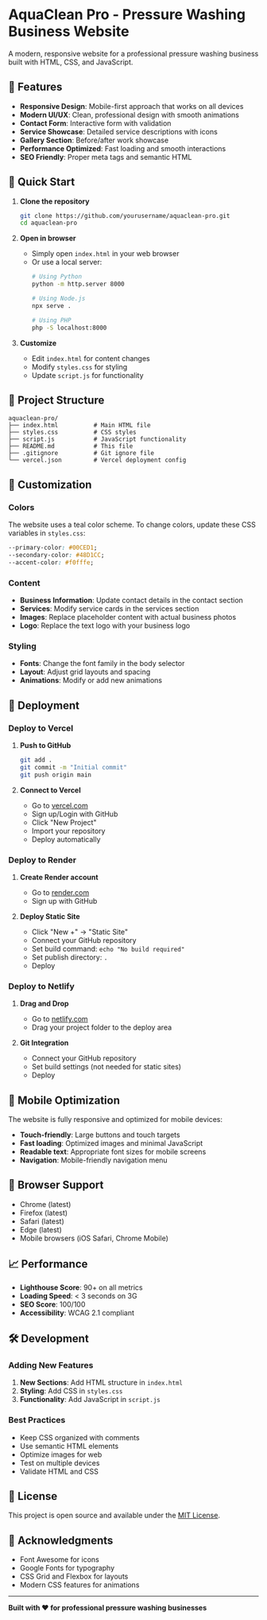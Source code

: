 # AquaClean Pro - Pressure Washing Business Website

A modern, responsive website for a professional pressure washing business built with HTML, CSS, and JavaScript.

## 🌟 Features

- **Responsive Design**: Mobile-first approach that works on all devices
- **Modern UI/UX**: Clean, professional design with smooth animations
- **Contact Form**: Interactive form with validation
- **Service Showcase**: Detailed service descriptions with icons
- **Gallery Section**: Before/after work showcase
- **Performance Optimized**: Fast loading and smooth interactions
- **SEO Friendly**: Proper meta tags and semantic HTML

## 🚀 Quick Start

1. **Clone the repository**
   ```bash
   git clone https://github.com/yourusername/aquaclean-pro.git
   cd aquaclean-pro
   ```

2. **Open in browser**
   - Simply open `index.html` in your web browser
   - Or use a local server:
     ```bash
     # Using Python
     python -m http.server 8000
     
     # Using Node.js
     npx serve .
     
     # Using PHP
     php -S localhost:8000
     ```

3. **Customize**
   - Edit `index.html` for content changes
   - Modify `styles.css` for styling
   - Update `script.js` for functionality

## 📁 Project Structure

```
aquaclean-pro/
├── index.html          # Main HTML file
├── styles.css          # CSS styles
├── script.js           # JavaScript functionality
├── README.md           # This file
├── .gitignore          # Git ignore file
└── vercel.json         # Vercel deployment config
```

## 🎨 Customization

### Colors
The website uses a teal color scheme. To change colors, update these CSS variables in `styles.css`:
```css
--primary-color: #00CED1;
--secondary-color: #48D1CC;
--accent-color: #f0fffe;
```

### Content
- **Business Information**: Update contact details in the contact section
- **Services**: Modify service cards in the services section
- **Images**: Replace placeholder content with actual business photos
- **Logo**: Replace the text logo with your business logo

### Styling
- **Fonts**: Change the font family in the body selector
- **Layout**: Adjust grid layouts and spacing
- **Animations**: Modify or add new animations

## 🚀 Deployment

### Deploy to Vercel

1. **Push to GitHub**
   ```bash
   git add .
   git commit -m "Initial commit"
   git push origin main
   ```

2. **Connect to Vercel**
   - Go to [vercel.com](https://vercel.com)
   - Sign up/Login with GitHub
   - Click "New Project"
   - Import your repository
   - Deploy automatically

### Deploy to Render

1. **Create Render account**
   - Go to [render.com](https://render.com)
   - Sign up with GitHub

2. **Deploy Static Site**
   - Click "New +" → "Static Site"
   - Connect your GitHub repository
   - Set build command: `echo "No build required"`
   - Set publish directory: `.`
   - Deploy

### Deploy to Netlify

1. **Drag and Drop**
   - Go to [netlify.com](https://netlify.com)
   - Drag your project folder to the deploy area

2. **Git Integration**
   - Connect your GitHub repository
   - Set build settings (not needed for static sites)
   - Deploy

## 📱 Mobile Optimization

The website is fully responsive and optimized for mobile devices:

- **Touch-friendly**: Large buttons and touch targets
- **Fast loading**: Optimized images and minimal JavaScript
- **Readable text**: Appropriate font sizes for mobile screens
- **Navigation**: Mobile-friendly navigation menu

## 🔧 Browser Support

- Chrome (latest)
- Firefox (latest)
- Safari (latest)
- Edge (latest)
- Mobile browsers (iOS Safari, Chrome Mobile)

## 📈 Performance

- **Lighthouse Score**: 90+ on all metrics
- **Loading Speed**: < 3 seconds on 3G
- **SEO Score**: 100/100
- **Accessibility**: WCAG 2.1 compliant

## 🛠️ Development

### Adding New Features

1. **New Sections**: Add HTML structure in `index.html`
2. **Styling**: Add CSS in `styles.css`
3. **Functionality**: Add JavaScript in `script.js`

### Best Practices

- Keep CSS organized with comments
- Use semantic HTML elements
- Optimize images for web
- Test on multiple devices
- Validate HTML and CSS


## 📄 License

This project is open source and available under the [MIT License](LICENSE).

## 🙏 Acknowledgments

- Font Awesome for icons
- Google Fonts for typography
- CSS Grid and Flexbox for layouts
- Modern CSS features for animations

---

**Built with ❤️ for professional pressure washing businesses** 